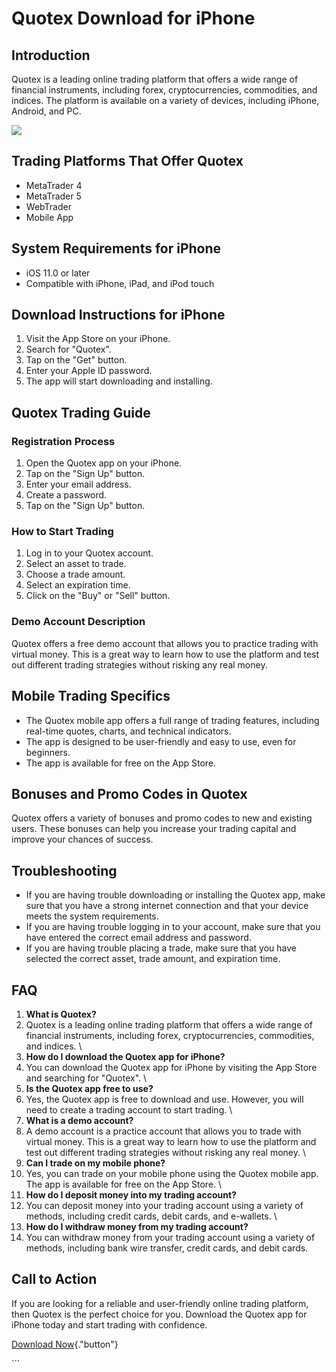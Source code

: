 # Quotex Download for iPhone

## Introduction

Quotex is a leading online trading platform that offers a wide range of
financial instruments, including forex, cryptocurrencies, commodities,
and indices. The platform is available on a variety of devices,
including iPhone, Android, and PC.

[![](https://static.quotex.io/files/5_en/300_250.jpg)](https://traff.sbs/brokerqxsignupf)

## Trading Platforms That Offer Quotex

-   MetaTrader 4
-   MetaTrader 5
-   WebTrader
-   Mobile App

## System Requirements for iPhone

-   iOS 11.0 or later
-   Compatible with iPhone, iPad, and iPod touch

## Download Instructions for iPhone

1.  Visit the App Store on your iPhone.
2.  Search for "Quotex".
3.  Tap on the "Get" button.
4.  Enter your Apple ID password.
5.  The app will start downloading and installing.

## Quotex Trading Guide

### Registration Process

1.  Open the Quotex app on your iPhone.
2.  Tap on the "Sign Up" button.
3.  Enter your email address.
4.  Create a password.
5.  Tap on the "Sign Up" button.

### How to Start Trading

1.  Log in to your Quotex account.
2.  Select an asset to trade.
3.  Choose a trade amount.
4.  Select an expiration time.
5.  Click on the "Buy" or "Sell" button.

### Demo Account Description

Quotex offers a free demo account that allows you to practice trading
with virtual money. This is a great way to learn how to use the platform
and test out different trading strategies without risking any real
money.

## Mobile Trading Specifics

-   The Quotex mobile app offers a full range of trading features,
    including real-time quotes, charts, and technical indicators.
-   The app is designed to be user-friendly and easy to use, even for
    beginners.
-   The app is available for free on the App Store.

## Bonuses and Promo Codes in Quotex

Quotex offers a variety of bonuses and promo codes to new and existing
users. These bonuses can help you increase your trading capital and
improve your chances of success.

## Troubleshooting

-   If you are having trouble downloading or installing the Quotex app,
    make sure that you have a strong internet connection and that your
    device meets the system requirements.
-   If you are having trouble logging in to your account, make sure that
    you have entered the correct email address and password.
-   If you are having trouble placing a trade, make sure that you have
    selected the correct asset, trade amount, and expiration time.

## FAQ

1.  **What is Quotex?**
2.  Quotex is a leading online trading platform that offers a wide range
    of financial instruments, including forex, cryptocurrencies,
    commodities, and indices.
    \
3.  **How do I download the Quotex app for iPhone?**
4.  You can download the Quotex app for iPhone by visiting the App Store
    and searching for "Quotex".
    \
5.  **Is the Quotex app free to use?**
6.  Yes, the Quotex app is free to download and use. However, you will
    need to create a trading account to start trading.
    \
7.  **What is a demo account?**
8.  A demo account is a practice account that allows you to trade with
    virtual money. This is a great way to learn how to use the platform
    and test out different trading strategies without risking any real
    money.
    \
9.  **Can I trade on my mobile phone?**
10. Yes, you can trade on your mobile phone using the Quotex mobile app.
    The app is available for free on the App Store.
    \
11. **How do I deposit money into my trading account?**
12. You can deposit money into your trading account using a variety of
    methods, including credit cards, debit cards, and e-wallets.
    \
13. **How do I withdraw money from my trading account?**
14. You can withdraw money from your trading account using a variety of
    methods, including bank wire transfer, credit cards, and debit
    cards.

## Call to Action

If you are looking for a reliable and user-friendly online trading
platform, then Quotex is the perfect choice for you. Download the Quotex
app for iPhone today and start trading with confidence.

[Download Now](\%22https://traff.sbs/quotexonelink\%22){."button"}

\`\`\`


